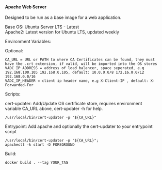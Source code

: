 #### Apache Web Server  
Designed to be run as a base image for a web application.    
    
Base OS: Ubuntu Server LTS - Latest    
Apache2: Latest version for Ubuntu LTS, updated weekly    
    
Environment Variables:    
    
Optional:    
````
CA_URL = URL or PATH to where CA Certificates can be found, they must have the .crt extension, if valid, will be imported into the OS stores
VADC_IP_ADDRESS = address of load balancer, space seperated, e.g 192.168.100.105 192.168.0.105, default: 10.0.0.0/8 172.16.0.0/12 192.168.0.0/16
VADC_IP_HEADER = client ip header name, e.g X-Client-IP , default: X-Forwarded-For
````
    
Scripts:    
    
cert-updater: Add/Update OS certificate store, requires environment variable CA_URL above, cert-updater -h for help.
````
/usr/local/bin/cert-updater -p "${CA_URL}"
````
    
Entrypoint: Add apache and optionally the cert-updater to your entrypoint script
````
/usr/local/bin/cert-updater -p "${CA_URL}";
apachectl -k start -D FOREGROUND
````
Build:  
````
docker build . --tag YOUR_TAG
````
    